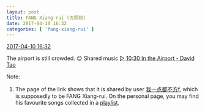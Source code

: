 ```yaml
---
layout: post
title: FANG Xiang-rui (方翔锐)
date: 2017-04-10 16:32
categories: [ 'fang-xiang-rui' ]
---
```


<div class="weibo-info">
  <a href="http://weibo.com/6117583008/EDRZP7QtM">2017-04-10 16:32</a>
</div>

The airport is still crowded. :wink: Shared music [▷ 10:30 In the Airport - David Tao](http://music.163.com/#/share/304213006/1422512137?userid=304213006)

<!-- more -->

Note:
1. The page of the link shows that it is shared by user [我一点都不方f](http://music.163.com/user/home?id=304213006), which is supposedly to be FANG Xiang-rui. On the personal page, you may find his favourite songs collected in a [playlist](http://music.163.com/playlist?id=422089697).
